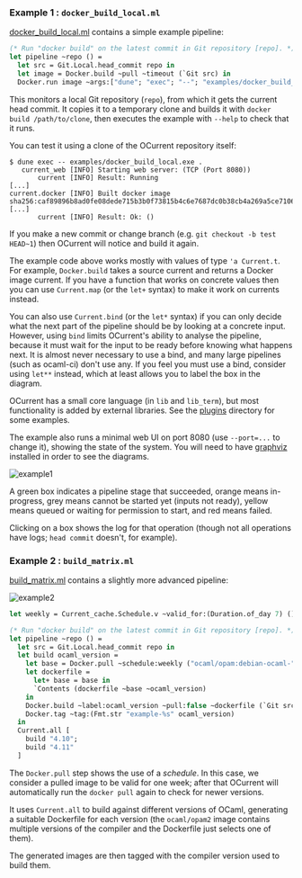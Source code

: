 ### Example 1 : `docker_build_local.ml`

[docker_build_local.ml](examples/docker_build_local.ml) contains a simple example pipeline:

```ocaml file=examples/docker_build_local.ml,part=pipeline
(* Run "docker build" on the latest commit in Git repository [repo]. *)
let pipeline ~repo () =
  let src = Git.Local.head_commit repo in
  let image = Docker.build ~pull ~timeout (`Git src) in
  Docker.run image ~args:["dune"; "exec"; "--"; "examples/docker_build_local.exe"; "--help"]
```

This monitors a local Git repository (`repo`), from which it gets the current head commit.
It copies it to a temporary clone and builds it with `docker build /path/to/clone`, then
executes the example with `--help` to check that it runs.

You can test it using a clone of the OCurrent repository itself:

```
$ dune exec -- examples/docker_build_local.exe .
   current_web [INFO] Starting web server: (TCP (Port 8080))
       current [INFO] Result: Running
[...]
current.docker [INFO] Built docker image sha256:caf89896b8ad0fe08dede715b3b0f73815b4c6e7687dc0b38cb4a269a5ce7106
[...]
       current [INFO] Result: Ok: ()
```

If you make a new commit or change branch (e.g. `git checkout -b test HEAD~1`) then OCurrent will
notice and build it again.

The example code above works mostly with values of type `'a Current.t`.
For example, `Docker.build` takes a source current and returns a Docker image current.
If you have a function that works on concrete values then you can use `Current.map`
(or the `let+` syntax) to make it work on currents instead.

You can also use `Current.bind` (or the `let*` syntax) if you can only decide
what the next part of the pipeline should be by looking at a concrete input.
However, using `bind` limits OCurrent's ability to analyse the pipeline,
because it must wait for the input to be ready before knowing what happens
next.
It is almost never necessary to use a bind, and many large pipelines (such as
ocaml-ci) don't use any.
If you feel you must use a bind, consider using `let**` instead, which at least
allows you to label the box in the diagram.

OCurrent has a small core language (in `lib` and `lib_term`), but most
functionality is added by external libraries. See the [plugins](https://github.com/ocurrent/ocurrent/blob/master/plugins) directory for
some examples.

The example also runs a minimal web UI on port 8080 (use `--port=...` to change it),
showing the state of the system. You will need to have [graphviz](https://graphviz.org/) installed in order
to see the diagrams.

![example1](example1.svg)

A green box indicates a pipeline stage that succeeded, orange means
in-progress, grey means cannot be started yet (inputs not ready),
yellow means queued or waiting for permission to start, and red means failed.

Clicking on a box shows the log for that operation (though not all operations
have logs; `head commit` doesn't, for example).

### Example 2 : `build_matrix.ml`

[build_matrix.ml](examples/build_matrix.ml) contains a slightly more advanced pipeline:

![example2](example2.svg)

```ocaml file=examples/build_matrix.ml,part=pipeline
let weekly = Current_cache.Schedule.v ~valid_for:(Duration.of_day 7) ()

(* Run "docker build" on the latest commit in Git repository [repo]. *)
let pipeline ~repo () =
  let src = Git.Local.head_commit repo in
  let build ocaml_version =
    let base = Docker.pull ~schedule:weekly ("ocaml/opam:debian-ocaml-" ^ ocaml_version) in
    let dockerfile =
      let+ base = base in
      `Contents (dockerfile ~base ~ocaml_version)
    in
    Docker.build ~label:ocaml_version ~pull:false ~dockerfile (`Git src) |>
    Docker.tag ~tag:(Fmt.str "example-%s" ocaml_version)
  in
  Current.all [
    build "4.10";
    build "4.11"
  ]
```

The `Docker.pull` step shows the use of a *schedule*. In this case, we consider
a pulled image to be valid for one week; after that OCurrent will automatically
run the `docker pull` again to check for newer versions.

It uses `Current.all` to build against different versions of OCaml, generating
a suitable Dockerfile for each version (the `ocaml/opam2` image contains multiple
versions of the compiler and the Dockerfile just selects one of them).

The generated images are then tagged with the compiler version used to build them.
